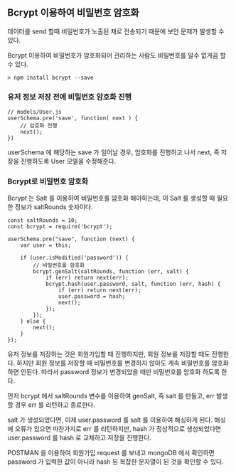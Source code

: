 ## Bcrypt 이용하여 비밀번호 암호화

데이터를 send 할때 비밀번호가 노출된 채로 전송되기 때문에 보안 문제가 발생할 수 있다.

Bcrypt 이용하여 비밀번호가 암호화되어 관리하는 사람도 비밀번호를 알수 없게끔 할 수 있다.

```
> npm install bcrypt --save
```

### 유저 정보 저장 전에 비밀번호 암호화 진행

```
// models/User.js
userSchema.pre('save', function( next ) {
    // 암호화 진행
    next();
})
```

userSchema 에 해당하는 save 가 일어날 경우, 암호화를 진행하고 나서 next, 즉 저장을 진행하도록 User 모델을 수정해준다.

### Bcrypt로 비밀번호 암호화

Bcrypt 는 Salt 를 이용하여 비밀번호를 암호화 해야하는데, 이 Salt 를 생성할 때 필요한 정보가 saltRounds 숫자이다.

```
const saltRounds = 10;
const bcrypt = require('bcrypt');

userSchema.pre("save", function (next) {
    var user = this;

    if (user.isModified('password')) {
        // 비밀번호를 암호화
        bcrypt.genSalt(saltRounds, function (err, salt) {
            if (err) return next(err);
            bcrypt.hash(user.password, salt, function (err, hash) {
                if (err) return next(err);
                user.password = hash;
                next();
            });
        });
    } else {
        next();
    }
});
```

유저 정보를 저장하는 것은 회원가입할 때 진행하지만, 회원 정보를 저장할 때도 진행한다. 하지만 회원 정보를 저장할 때 비밀번호를 변경하지 않아도 계속 비밀번호를 암호화 하면 안된다. 따라서 password 정보가 변경되었을 때만 비밀번호를 암호화 하도록 한다.

먼저 bcrypt 에서 saltRounds 변수를 이용하여 genSalt, 즉 salt 를 만들고, err 발생할 경우 err 를 리턴하고 종료한다.

salt 가 생성되었다면, 이제 user.password 를 salt 를 이용하여 해싱하게 된다. 해싱에 오류가 있으면 마찬가지로 err 를 리턴하지만, hash 가 정상적으로 생성되었다면 user.password 를 hash 로 교체하고 저장을 진행한다.

POSTMAN 을 이용하여 회원가입 request 를 보내고 mongoDB 에서 확인하면 password 가 입력한 값이 아니라 hash 된 복잡한 문자열이 된 것을 확인할 수 있다.